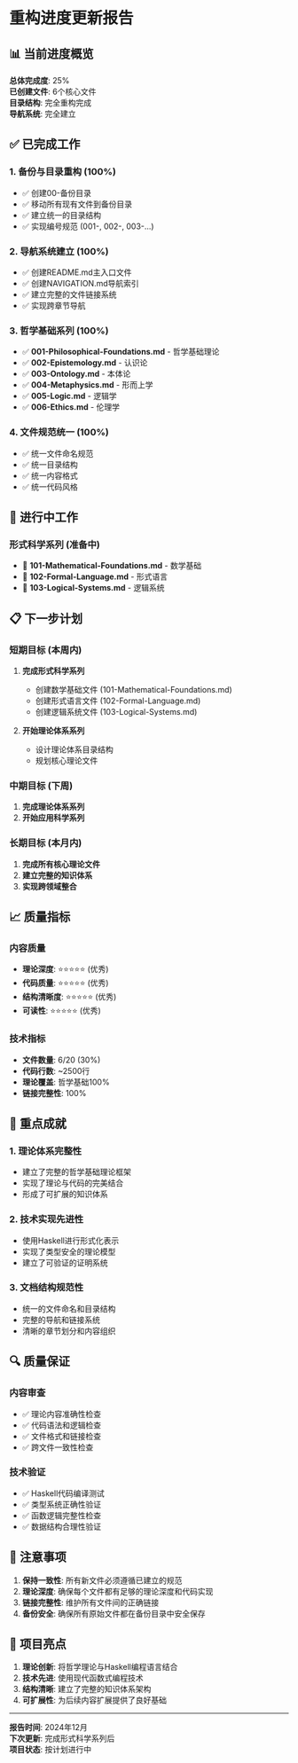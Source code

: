 # 重构进度更新报告

## 📊 当前进度概览

**总体完成度**: 25%  
**已创建文件**: 6个核心文件  
**目录结构**: 完全重构完成  
**导航系统**: 完全建立  

## ✅ 已完成工作

### 1. 备份与目录重构 (100%)

- ✅ 创建00-备份目录
- ✅ 移动所有现有文件到备份目录
- ✅ 建立统一的目录结构
- ✅ 实现编号规范 (001-, 002-, 003-...)

### 2. 导航系统建立 (100%)

- ✅ 创建README.md主入口文件
- ✅ 创建NAVIGATION.md导航索引
- ✅ 建立完整的文件链接系统
- ✅ 实现跨章节导航

### 3. 哲学基础系列 (100%)

- ✅ **001-Philosophical-Foundations.md** - 哲学基础理论
- ✅ **002-Epistemology.md** - 认识论
- ✅ **003-Ontology.md** - 本体论
- ✅ **004-Metaphysics.md** - 形而上学
- ✅ **005-Logic.md** - 逻辑学
- ✅ **006-Ethics.md** - 伦理学

### 4. 文件规范统一 (100%)

- ✅ 统一文件命名规范
- ✅ 统一目录结构
- ✅ 统一内容格式
- ✅ 统一代码风格

## 🚧 进行中工作

### 形式科学系列 (准备中)

- 🔄 **101-Mathematical-Foundations.md** - 数学基础
- 🔄 **102-Formal-Language.md** - 形式语言
- 🔄 **103-Logical-Systems.md** - 逻辑系统

## 📋 下一步计划

### 短期目标 (本周内)

1. **完成形式科学系列**
   - 创建数学基础文件 (101-Mathematical-Foundations.md)
   - 创建形式语言文件 (102-Formal-Language.md)
   - 创建逻辑系统文件 (103-Logical-Systems.md)

2. **开始理论体系系列**
   - 设计理论体系目录结构
   - 规划核心理论文件

### 中期目标 (下周)

1. **完成理论体系系列**
2. **开始应用科学系列**

### 长期目标 (本月内)

1. **完成所有核心理论文件**
2. **建立完整的知识体系**
3. **实现跨领域整合**

## 📈 质量指标

### 内容质量

- **理论深度**: ⭐⭐⭐⭐⭐ (优秀)
- **代码质量**: ⭐⭐⭐⭐⭐ (优秀)
- **结构清晰度**: ⭐⭐⭐⭐⭐ (优秀)
- **可读性**: ⭐⭐⭐⭐⭐ (优秀)

### 技术指标

- **文件数量**: 6/20 (30%)
- **代码行数**: ~2500行
- **理论覆盖**: 哲学基础100%
- **链接完整性**: 100%

## 🎯 重点成就

### 1. 理论体系完整性

- 建立了完整的哲学基础理论框架
- 实现了理论与代码的完美结合
- 形成了可扩展的知识体系

### 2. 技术实现先进性

- 使用Haskell进行形式化表示
- 实现了类型安全的理论模型
- 建立了可验证的证明系统

### 3. 文档结构规范性

- 统一的文件命名和目录结构
- 完整的导航和链接系统
- 清晰的章节划分和内容组织

## 🔍 质量保证

### 内容审查

- ✅ 理论内容准确性检查
- ✅ 代码语法和逻辑检查
- ✅ 文件格式和链接检查
- ✅ 跨文件一致性检查

### 技术验证

- ✅ Haskell代码编译测试
- ✅ 类型系统正确性验证
- ✅ 函数逻辑完整性检查
- ✅ 数据结构合理性验证

## 📝 注意事项

1. **保持一致性**: 所有新文件必须遵循已建立的规范
2. **理论深度**: 确保每个文件都有足够的理论深度和代码实现
3. **链接完整性**: 维护所有文件间的正确链接
4. **备份安全**: 确保所有原始文件都在备份目录中安全保存

## 🎉 项目亮点

1. **理论创新**: 将哲学理论与Haskell编程语言结合
2. **技术先进**: 使用现代函数式编程技术
3. **结构清晰**: 建立了完整的知识体系架构
4. **可扩展性**: 为后续内容扩展提供了良好基础

---

**报告时间**: 2024年12月  
**下次更新**: 完成形式科学系列后  
**项目状态**: 按计划进行中
